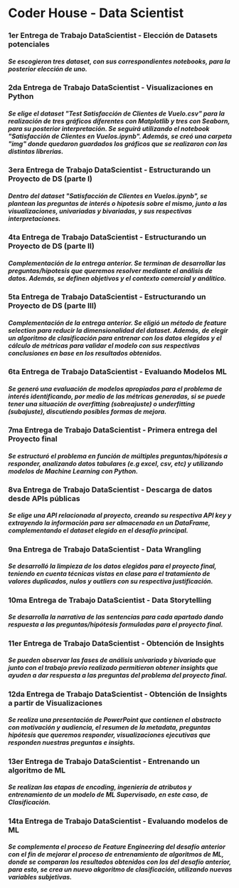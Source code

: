 # Coder House - Data Scientist

### 1er Entrega de Trabajo DataScientist - Elección de Datasets potenciales
##### Se escogieron tres dataset, con sus correspondientes notebooks, para la posterior elección de uno.

### 2da Entrega de Trabajo DataScientist - Visualizaciones en Python
##### Se elige el dataset "Test Satisfacción de Clientes de Vuelo.csv" para la realización de tres gráficos diferentes con Matplotlib y tres con Seaborn, para su posterior interpretación. Se seguirá utilizando el notebook "Satisfacción de Clientes en Vuelos.ipynb". Además, se creó una carpeta "img" donde quedaron guardados los gráficos que se realizaron con las distintas librerias.

### 3era Entrega de Trabajo DataScientist - Estructurando un Proyecto de DS (parte I)
##### Dentro del dataset "Satisfacción de Clientes en Vuelos.ipynb", se plantean las preguntas de interés o hipotesis sobre el mismo, junto a las visualizaciones, univariadas y bivariadas, y sus respectivas interpretaciones.

### 4ta Entrega de Trabajo DataScientist - Estructurando un Proyecto de DS (parte II)
##### Complementación de la entrega anterior. Se terminan de desarrollar las preguntas/hipotesis que queremos resolver mediante el análisis de datos. Además, se definen objetivos y el contexto comercial y análitico.

### 5ta Entrega de Trabajo DataScientist - Estructurando un Proyecto de DS (parte III)
##### Complementación de la entrega anterior. Se eligió un método de feature selection para reducir la dimensionalidad del dataset. Además, de elegir un algoritmo de clasificación para entrenar con los datos elegidos y el cálculo de métricas para validar el modelo con sus respectivas conclusiones en base en los resultados obtenidos.

### 6ta Entrega de Trabajo DataScientist - Evaluando Modelos ML
##### Se generó una evaluación de modelos apropiados para el problema de interés identificando, por medio de las métricas generadas, si se puede tener una situación de overfitting (sobreajuste) o underfitting (subajuste), discutiendo posibles formas de mejora.

### 7ma Entrega de Trabajo DataScientist - Primera entrega del Proyecto final
##### Se estructuró el problema en función de múltiples preguntas/hipótesis a responder, analizando datos tabulares (e.g excel, csv, etc) y utilizando modelos de Machine Learning con Python.

### 8va Entrega de Trabajo DataScientist - Descarga de datos desde APIs públicas
##### Se elige una API relacionada al proyecto, creando su respectiva API key y extrayendo la información para ser almacenada en un DataFrame, complementando el dataset elegido en el desafío principal.

### 9na Entrega de Trabajo DataScientist - Data Wrangling
##### Se desarrolló la limpieza de los datos elegidos para el proyecto final, teniendo en cuenta técnicas vistas en clase para el tratamiento de valores duplicados, nulos y outliers con su respectiva justificación.  

### 10ma Entrega de Trabajo DataScientist - Data Storytelling
##### Se desarrolla la narrativa de las sentencias para cada apartado dando respuesta a las preguntas/hipótesis formuladas para el proyecto final.

### 11er Entrega de Trabajo DataScientist - Obtención de Insights
##### Se pueden observar las fases de análisis univariado y bivariado que junto con el trabajo previo realizado permitieron obtener insights que ayuden a dar respuesta a las preguntas del problema del proyecto final.

### 12da Entrega de Trabajo DataScientist - Obtención de Insights a partir de Visualizaciones
##### Se realiza una presentación de PowerPoint que contienen el abstracto con motivación y audiencia, el resumen de la metadata, preguntas hipótesis que queremos responder, visualizaciones ejecutivas que responden nuestras preguntas e insights.

### 13er Entrega de Trabajo DataScientist - Entrenando un algoritmo de ML
##### Se realizan las etapas de encoding, ingeniería de atributos y entrenamiento de un modelo de ML Supervisado, en este caso, de Clasificación.

### 14ta Entrega de Trabajo DataScientist - Evaluando modelos de ML
##### Se complementa el proceso de Feature Engineering del desafío anterior con el fin de mejorar el proceso de entrenamiento de algoritmos de ML, donde se comparan los resultados obtenidos con los del desafío anterior, para esto, se crea un nuevo akgoritmo de clasificación, utilizando nuevas variables subjetivas.
